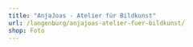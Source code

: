 ```yaml
---
title: "AnjaJoas - Atelier für Bildkunst"
url: /langenburg/anjajoas-atelier-fuer-bildkunst/
shop: Foto
---
```

